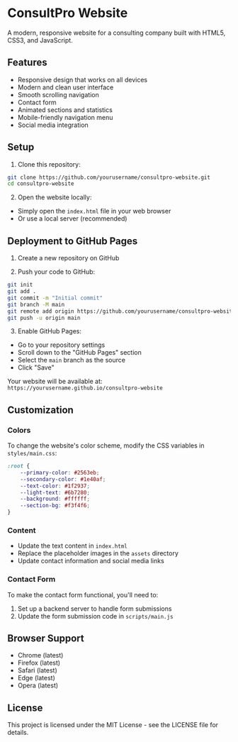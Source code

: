 # ConsultPro Website

A modern, responsive website for a consulting company built with HTML5, CSS3, and JavaScript.

## Features

- Responsive design that works on all devices
- Modern and clean user interface
- Smooth scrolling navigation
- Contact form
- Animated sections and statistics
- Mobile-friendly navigation menu
- Social media integration

## Setup

1. Clone this repository:
```bash
git clone https://github.com/yourusername/consultpro-website.git
cd consultpro-website
```

2. Open the website locally:
- Simply open the `index.html` file in your web browser
- Or use a local server (recommended)

## Deployment to GitHub Pages

1. Create a new repository on GitHub

2. Push your code to GitHub:
```bash
git init
git add .
git commit -m "Initial commit"
git branch -M main
git remote add origin https://github.com/yourusername/consultpro-website.git
git push -u origin main
```

3. Enable GitHub Pages:
- Go to your repository settings
- Scroll down to the "GitHub Pages" section
- Select the `main` branch as the source
- Click "Save"

Your website will be available at: `https://yourusername.github.io/consultpro-website`

## Customization

### Colors
To change the website's color scheme, modify the CSS variables in `styles/main.css`:
```css
:root {
    --primary-color: #2563eb;
    --secondary-color: #1e40af;
    --text-color: #1f2937;
    --light-text: #6b7280;
    --background: #ffffff;
    --section-bg: #f3f4f6;
}
```

### Content
- Update the text content in `index.html`
- Replace the placeholder images in the `assets` directory
- Update contact information and social media links

### Contact Form
To make the contact form functional, you'll need to:
1. Set up a backend server to handle form submissions
2. Update the form submission code in `scripts/main.js`

## Browser Support

- Chrome (latest)
- Firefox (latest)
- Safari (latest)
- Edge (latest)
- Opera (latest)

## License

This project is licensed under the MIT License - see the LICENSE file for details. 